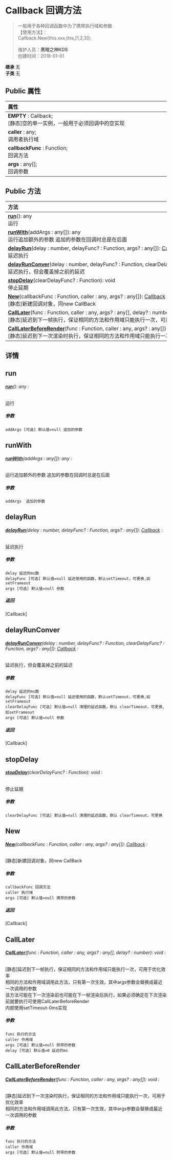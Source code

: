 # Callback 回调方法
>一般用于各种回调函数中为了携带执行域和参数<br>【使用方法】：<br>Callback.New(this.xxx,this,[1,2,3]);<br><br>
>维护人员：**黑暗之神KDS**  
>创建时间：2018-01-01

**继承**  无<br>
**子类**  无<br>
## **Public 属性**
|<div style="width:1000px;text-align:left">属性</div>   |
| ---  |
| **EMPTY** : Callback;<br>[静态]空的单一实例，一般用于必须回调中的空实现  |
| **caller** : any;<br>调用者执行域  |
| **callbackFunc** : Function;<br>回调方法  |
| **args** : any[];<br>回调参数  |

## Public 方法
|<div style="width:1000px;text-align:left" >方法</div>   |
| ---  |
| **[run](#run)**(): any<br>运行
| **[runWith](#runwith)**(addArgs : any[]): any<br>运行追加额外的参数 追加的参数在回调时总是在后面
| **[delayRun](#delayrun)**(delay : number,  delayFunc? : Function,  args? : any[]): [Callback](/zh_hans/library/2d/common/datastructures/callback)<br>延迟执行
| **[delayRunConver](#delayrunconver)**(delay : number,  delayFunc? : Function,  clearDelayFunc? : Function,  args? : any[]): [Callback](/zh_hans/library/2d/common/datastructures/callback)<br>延迟执行，但会覆盖掉之前的延迟
| **[stopDelay](#stopdelay)**(clearDelayFunc? : Function): void<br>停止延期
| **[New](#new)**(callbackFunc : Function,  caller : any,  args? : any[]): [Callback](/zh_hans/library/2d/common/datastructures/callback)<br>[静态]新建回调对象，同new CallBack
| **[CallLater](#calllater)**(func : Function,  caller : any,  args? : any[],  delay? : number): void<br>[静态]延迟到下一帧执行，保证相同的方法和作用域只能执行一次，可用于优化效率
| **[CallLaterBeforeRender](#calllaterbeforerender)**(func : Function,  caller : any,  args? : any[]): void<br>[静态]延迟到下一次渲染时执行，保证相同的方法和作用域只能执行一次，可用于优化效率

## 详情



## run
###### **[run](#run)**(): any :
运行
##### 参数
	addArgs [可选] 默认值=null 追加的参数



## runWith
###### **[runWith](#runwith)**(addArgs : any[]): any :
运行追加额外的参数 追加的参数在回调时总是在后面
##### 参数
	addArgs  追加的参数



## delayRun
###### **[delayRun](#delayrun)**(delay : number,  delayFunc? : Function,  args? : any[]): [Callback](/zh_hans/library/2d/common/datastructures/callback) :
延迟执行
##### 参数
	delay 延迟的ms数
	delayFunc [可选] 默认值=null 延迟使用的函数，默认setTimeout，可更换,如setFrameout
	args [可选] 默认值=null 参数

##### 返回
[Callback]

## delayRunConver
###### **[delayRunConver](#delayrunconver)**(delay : number,  delayFunc? : Function,  clearDelayFunc? : Function,  args? : any[]): [Callback](/zh_hans/library/2d/common/datastructures/callback) :
延迟执行，但会覆盖掉之前的延迟
##### 参数
	delay 延迟的ms数
	delayFunc [可选] 默认值=null 延迟使用的函数，默认setTimeout，可更换,如setFrameout
	clearDelayFunc [可选] 默认值=null 清理的延迟函数，默认 clearTimeout，可更换,如setFrameout
	args [可选] 默认值=null 参数

##### 返回
[Callback]

## stopDelay
###### **[stopDelay](#stopdelay)**(clearDelayFunc? : Function): void :
停止延期
##### 参数
	clearDelayFunc [可选] 默认值=null 清理的延迟函数，默认 clearTimeout，可更换



## New
###### **[New](#new)**(callbackFunc : Function,  caller : any,  args? : any[]): [Callback](/zh_hans/library/2d/common/datastructures/callback) :
[静态]新建回调对象，同new CallBack
##### 参数
	callbackFunc 回调方法
	caller 执行域
	args [可选] 默认值=null 携带的参数

##### 返回
[Callback]

## CallLater
###### **[CallLater](#calllater)**(func : Function,  caller : any,  args? : any[],  delay? : number): void :
[静态]延迟到下一帧执行，保证相同的方法和作用域只能执行一次，可用于优化效率<br>
相同的方法和作用域调用此方法，只有第一次生效，其中args参数会替换成最近一次调用的参数<br>
该方法可能在下一次渲染前也可能在下一帧渲染后执行，如果必须确定在下次渲染前就要执行可使用CallLaterBeforeRender<br>
内部使用setTimeout-0ms实现
##### 参数
	func 执行的方法
	caller 作用域
	args [可选] 默认值=null 附带的参数
	delay [可选] 默认值=0 延迟的ms



## CallLaterBeforeRender
###### **[CallLaterBeforeRender](#calllaterbeforerender)**(func : Function,  caller : any,  args? : any[]): void :
[静态]延迟到下一次渲染时执行，保证相同的方法和作用域只能执行一次，可用于优化效率<br>
相同的方法和作用域调用此方法，只有第一次生效，其中args参数会替换成最近一次调用的参数
##### 参数
	func 执行的方法
	caller 作用域
	args [可选] 默认值=null 附带的参数





